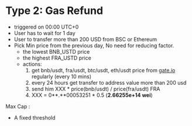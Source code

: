 # Type 2: Gas Refund

- triggered on 00:00 UTC+0
- User has to wait for 1 day
- User to transfer more than 200 USD from BSC or Ethereum
- Pick Min price from the previous day, No need for reducing factor.
    - the lowest BNB_USTD price
    - the highest FRA_USTD price
    - actions:
        1. get bnb/usdt, fra/usdt, btc/usdt, eth/usdt price from [gate.io](http://gate.io/) regularly (every 10 mins)
        2. every 24 hours get transfer to address value more than 200 usd
        3. send him XXX * price(bnb/usdt) / price(fra/usdt) FRA
        4. XXX = 0**.**00053251 * 0.5 (**2.66255e+14 wei**)

Max Cap :  
- A fixed threshold
